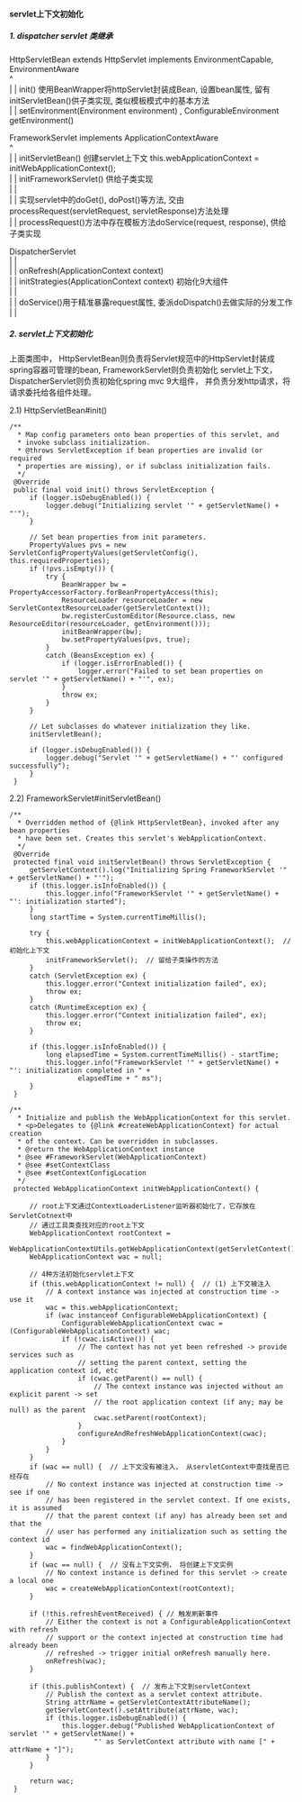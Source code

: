 

#### servlet上下文初始化 

##### 1. dispatcher servlet 类继承
   
   HttpServletBean  extends HttpServlet implements EnvironmentCapable, EnvironmentAware  
         ^    
        | |  init()   使用BeanWrapper将httpServlet封装成Bean, 设置bean属性, 留有initServletBean()供子类实现, 类似模板模式中的基本方法    
        | |  setEnvironment(Environment environment) , ConfigurableEnvironment getEnvironment()    
   
   FrameworkServlet  implements ApplicationContextAware    
         ^   
        | | initServletBean()  创建servlet上下文  this.webApplicationContext = initWebApplicationContext();        
        | | initFrameworkServlet() 供给子类实现   
        | |   
        | | 实现servlet中的doGet(), doPost()等方法, 交由processRequest(servletRequest, servletResponse)方法处理      
        | | processRequest()方法中存在模板方法doService(request, response),  供给子类实现      
      
   DispatcherServlet     
        | |      
        | |  onRefresh(ApplicationContext context)     
        | |  initStrategies(ApplicationContext context)  初始化9大组件   
        | |     
        | |  doService()用于精准暴露request属性, 委派doDispatch()去做实际的分发工作
        | |   
   


##### 2. servlet上下文初始化   
    
   上面类图中， HttpServletBean则负责将Servlet规范中的HttpServlet封装成spring容器可管理的bean, FrameworkServlet则负责初始化
   servlet上下文， DispatcherServlet则负责初始化spring mvc 9大组件， 并负责分发http请求，将请求委托给各组件处理。
   
   
   2.1) HttpServletBean#init()
   ```
   /**
   	 * Map config parameters onto bean properties of this servlet, and
   	 * invoke subclass initialization.
   	 * @throws ServletException if bean properties are invalid (or required
   	 * properties are missing), or if subclass initialization fails.
   	 */
   	@Override
   	public final void init() throws ServletException {
   		if (logger.isDebugEnabled()) {
   			logger.debug("Initializing servlet '" + getServletName() + "'");
   		}
   
   		// Set bean properties from init parameters.
   		PropertyValues pvs = new ServletConfigPropertyValues(getServletConfig(), this.requiredProperties);
   		if (!pvs.isEmpty()) {
   			try {
   				BeanWrapper bw = PropertyAccessorFactory.forBeanPropertyAccess(this);
   				ResourceLoader resourceLoader = new ServletContextResourceLoader(getServletContext());
   				bw.registerCustomEditor(Resource.class, new ResourceEditor(resourceLoader, getEnvironment()));
   				initBeanWrapper(bw);
   				bw.setPropertyValues(pvs, true);
   			}
   			catch (BeansException ex) {
   				if (logger.isErrorEnabled()) {
   					logger.error("Failed to set bean properties on servlet '" + getServletName() + "'", ex);
   				}
   				throw ex;
   			}
   		}
   
   		// Let subclasses do whatever initialization they like.
   		initServletBean();
   
   		if (logger.isDebugEnabled()) {
   			logger.debug("Servlet '" + getServletName() + "' configured successfully");
   		}
   	}
   ```
   
   2.2) FrameworkServlet#initServletBean()
   ```
   /**
   	 * Overridden method of {@link HttpServletBean}, invoked after any bean properties
   	 * have been set. Creates this servlet's WebApplicationContext.
   	 */
   	@Override
   	protected final void initServletBean() throws ServletException {
   		getServletContext().log("Initializing Spring FrameworkServlet '" + getServletName() + "'");
   		if (this.logger.isInfoEnabled()) {
   			this.logger.info("FrameworkServlet '" + getServletName() + "': initialization started");
   		}
   		long startTime = System.currentTimeMillis();
   
   		try {
   			this.webApplicationContext = initWebApplicationContext();  //初始化上下文
   			initFrameworkServlet();  // 留给子类操作的方法
   		}
   		catch (ServletException ex) {
   			this.logger.error("Context initialization failed", ex);
   			throw ex;
   		}
   		catch (RuntimeException ex) {
   			this.logger.error("Context initialization failed", ex);
   			throw ex;
   		}
   
   		if (this.logger.isInfoEnabled()) {
   			long elapsedTime = System.currentTimeMillis() - startTime;
   			this.logger.info("FrameworkServlet '" + getServletName() + "': initialization completed in " +
   					elapsedTime + " ms");
   		}
   	}
   ```
   
   ```
   /**
   	 * Initialize and publish the WebApplicationContext for this servlet.
   	 * <p>Delegates to {@link #createWebApplicationContext} for actual creation
   	 * of the context. Can be overridden in subclasses.
   	 * @return the WebApplicationContext instance
   	 * @see #FrameworkServlet(WebApplicationContext)
   	 * @see #setContextClass
   	 * @see #setContextConfigLocation
   	 */
   	protected WebApplicationContext initWebApplicationContext() {
   	    
   	    // root上下文通过ContextLoaderListener监听器初始化了，它存放在ServletCotnext中
   	    // 通过工具类查找对应的root上下文
   		WebApplicationContext rootContext =
   				WebApplicationContextUtils.getWebApplicationContext(getServletContext());
   		WebApplicationContext wac = null;
   
        // 4种方法初始化servlet上下文
   		if (this.webApplicationContext != null) {  // (1) 上下文被注入
   			// A context instance was injected at construction time -> use it
   			wac = this.webApplicationContext;
   			if (wac instanceof ConfigurableWebApplicationContext) {
   				ConfigurableWebApplicationContext cwac = (ConfigurableWebApplicationContext) wac;
   				if (!cwac.isActive()) {
   					// The context has not yet been refreshed -> provide services such as
   					// setting the parent context, setting the application context id, etc
   					if (cwac.getParent() == null) {
   						// The context instance was injected without an explicit parent -> set
   						// the root application context (if any; may be null) as the parent
   						cwac.setParent(rootContext);
   					}
   					configureAndRefreshWebApplicationContext(cwac);
   				}
   			}
   		}
   		if (wac == null) {  // 上下文没有被注入， 从servletContext中查找是否已经存在 
   			// No context instance was injected at construction time -> see if one
   			// has been registered in the servlet context. If one exists, it is assumed
   			// that the parent context (if any) has already been set and that the
   			// user has performed any initialization such as setting the context id
   			wac = findWebApplicationContext();
   		}
   		if (wac == null) {  // 没有上下文实例， 将创建上下文实例
   			// No context instance is defined for this servlet -> create a local one
   			wac = createWebApplicationContext(rootContext);
   		}
   
   		if (!this.refreshEventReceived) { // 触发刷新事件 
   			// Either the context is not a ConfigurableApplicationContext with refresh
   			// support or the context injected at construction time had already been
   			// refreshed -> trigger initial onRefresh manually here.
   			onRefresh(wac);
   		}
   
   		if (this.publishContext) {  // 发布上下文到servletContext
   			// Publish the context as a servlet context attribute.
   			String attrName = getServletContextAttributeName();
   			getServletContext().setAttribute(attrName, wac);
   			if (this.logger.isDebugEnabled()) {
   				this.logger.debug("Published WebApplicationContext of servlet '" + getServletName() +
   						"' as ServletContext attribute with name [" + attrName + "]");
   			}
   		}
   
   		return wac;
   	}
   ```
    